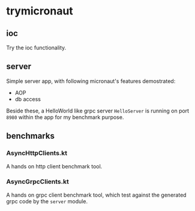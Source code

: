 # trymicronaut

## ioc

Try the ioc functionality.

## server

Simple server app, with following micronaut's features demostrated:
- AOP
- db access

Beside these, a HelloWorld like grpc server `HelloServer` is running on port `8980` within the app for my benchmark purpose. 

## benchmarks

### AsyncHttpClients.kt

A hands on http client benchmark tool.

### AsyncGrpcClients.kt

A hands on grpc client benchmark tool, which test against the generated grpc code by the `server` module.
